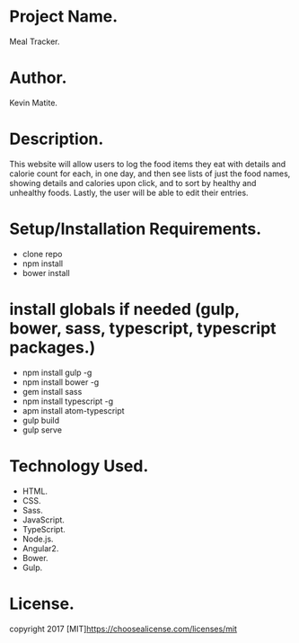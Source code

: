 # Project Name.
Meal Tracker.
# Author.
Kevin Matite.
# Description.
This website will allow users to log the food items they eat with details and calorie count for each, in one day, and then see lists of just the food names, showing details and calories upon click, and to sort by healthy and unhealthy foods. Lastly, the user will be able to edit their entries.
# Setup/Installation Requirements.
* clone repo
* npm install
* bower install
# install globals if needed (gulp, bower, sass, typescript, typescript packages.)
* npm install gulp -g
* npm install bower -g
* gem install sass
* npm install typescript -g
* apm install atom-typescript
* gulp build
* gulp serve
# Technology Used.
* HTML.
* CSS.
* Sass.
* JavaScript.
* TypeScript.
* Node.js.
* Angular2.
* Bower.
* Gulp.
# License.
copyright 2017 [MIT]https://choosealicense.com/licenses/mit
